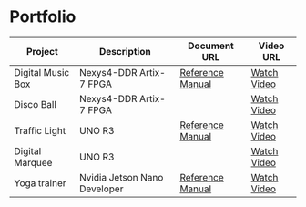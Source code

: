 # Portfolio

| Project             | Description                          | Document URL                                                                 | Video URL                          |
|---------------------|--------------------------------------|-----------------------------------------------------------------------------|------------------------------------|
| Digital Music Box   | Nexys4-DDR Artix-7 FPGA              | [Reference Manual](https://digilent.com/reference/programmable-logic/nexys-4-ddr/reference-manual) | [Watch Video](https://youtu.be/M_3JhIgGGY0) |
| Disco Ball | Nexys4-DDR Artix-7 FPGA                                 |                                                                             | [Watch Video](https://youtu.be/3R9ThyL2Wus) |
| Traffic Light | UNO R3                                | [Reference Manual](https://docs.arduino.cc/hardware/uno-rev3/#tech-specs)                                                                            | [Watch Video](https://youtu.be/Oyadxs8KJjE) |
| Digital Marquee | UNO R3                                  |                                                                             | [Watch Video](https://youtu.be/Yr18b617jNA) |
| Yoga trainer |  Nvidia Jetson Nano Developer                              | [Reference Manual](https://youtu.be/EgQG9RZk-6Q)                                                                           | [Watch Video](https://www.youtube.com/watch?v=e8b_aw2yo8k) |
